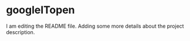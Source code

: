 # googleITopen
I am editing the README file. Adding some more details about the project description.



